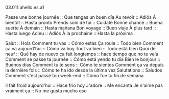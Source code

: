 03.011.ahello.es.a1

Passe une bonne journée  :: Que tengas un buen día
Au revoir  :: Adiós
À bientôt  :: Hasta pronto
Prends soin de toi  :: Cuídate
Bonne chance  :: Buena suerte
À demain  :: Hasta mañana
Bon voyage  :: Buen viaje
À plus tard  :: Hasta luego
Adieu :: Adiós
À la prochaine  :: Hasta la próxima


Salut  :: Hola
Comment tu vas  :: Cómo estás
Ça roule  :: Todo bien
 Comment ça va aujourd'hui  :: Cómo va hoy
Tout va bien  ::  Todo está bien
  Quoi de neuf  :: Qué hay de nuevo
  ça fait longtemps  :: hace tiempo que no te veía
Comment se passe ta journée  ::  Cómo está yendo tu día
Bien le bonjour  :: Buenos días
  Comment tu te sens  :: Cómo te sientes
Comment ça va depuis la dernière fois  ::  Cómo te ha ido desde la última vez
Salutations    :: Saludos 
  Comment s'est passé ton week-end  ::  Cómo fue tu fin de semana

Il fait froid aujourd'hui :: Hace frío hoy
J'adore   :: Me encanta
Je n'aime pas vraiment ça :: No me gusta mucho eso

